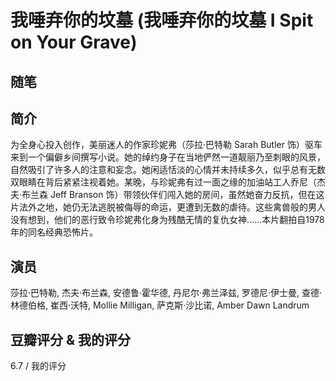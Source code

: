 # 我唾弃你的坟墓 (我唾弃你的坟墓 I Spit on Your Grave)

## 随笔

## 简介

为全身心投入创作，美丽迷人的作家珍妮弗（莎拉·巴特勒 Sarah Butler 饰）驱车来到一个偏僻乡间撰写小说。她的绰约身子在当地俨然一道靓丽乃至刺眼的风景，自然吸引了许多人的注意和妄念。她闲适恬淡的心情并未持续多久，似乎总有无数双眼睛在背后紧紧注视着她。某晚，与珍妮弗有过一面之缘的加油站工人乔尼（杰夫·布兰森 Jeff Branson 饰）带领伙伴们闯入她的房间，虽然她奋力反抗，但在这片法外之地，她仍无法逃脱被侮辱的命运，更遭到无数的虐待。这些禽兽般的男人没有想到，他们的恶行致令珍妮弗化身为残酷无情的复仇女神……本片翻拍自1978年的同名经典恐怖片。

## 演员

莎拉·巴特勒, 杰夫·布兰森, 安德鲁·霍华德, 丹尼尔·弗兰泽兹, 罗德尼·伊士曼, 查德·林德伯格, 崔西·沃特, Mollie Milligan, 萨克斯·沙比诺, Amber Dawn Landrum

## 豆瓣评分 & 我的评分

6.7 / 我的评分
